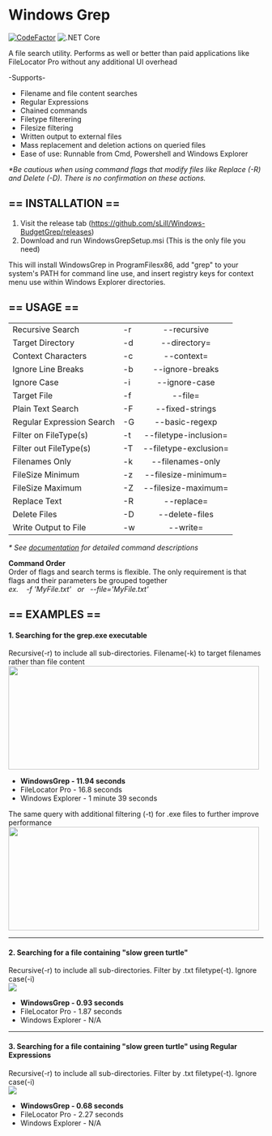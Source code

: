 <h1>Windows Grep</h1> 

[![CodeFactor](https://www.codefactor.io/repository/github/slill/windows-budgetgrep/badge)](https://www.codefactor.io/repository/github/slill/windows-budgetgrep)
![.NET Core](https://github.com/sLill/Windows-BudgetGrep/workflows/.NET%20Core/badge.svg)

A file search utility. Performs as well or better than paid applications like FileLocator Pro without any additional UI overhead</br>

-Supports-</br>
- Filename and file content searches</br>
- Regular Expressions</br>
- Chained commands</br>
- Filetype filterering</br>
- Filesize filtering</br>
- Written output to external files</br>
- Mass replacement and deletion actions on queried files</br>
- Ease of use: Runnable from Cmd, Powershell and Windows Explorer</br>


<i>*Be cautious when using command flags that modify files like Replace (-R) and Delete (-D). There is no confirmation on these actions.</i>

<h2>== INSTALLATION ==</h2>

1. Visit the release tab (https://github.com/sLill/Windows-BudgetGrep/releases)
2. Download and run WindowsGrepSetup.msi (This is the only file you need)

This will install WindowsGrep in ProgramFilesx86, add "grep" to your system's PATH for command line use, and insert registry keys for context menu use within Windows Explorer directories.

<h2>== USAGE ==</h2>

|                           |    |                       |
| ------------------------- | -- | :-------------------: |
| Recursive Search          | -r | --recursive           |
| Target Directory          | -d | --directory=          |
| Context Characters        | -c | --context=            |
| Ignore Line Breaks        | -b | --ignore-breaks       |
| Ignore Case               | -i | --ignore-case         |
| Target File               | -f | --file=               |
| Plain Text Search         | -F | --fixed-strings       |
| Regular Expression Search | -G | --basic-regexp        |
| Filter on FileType(s)     | -t | --filetype-inclusion= |
| Filter out FileType(s)    | -T | --filetype-exclusion= |
| Filenames Only            | -k | --filenames-only      |
| FileSize Minimum          | -z | --filesize-minimum=   |
| FileSize Maximum          | -Z | --filesize-maximum=   |
| Replace Text              | -R | --replace=            |
| Delete Files              | -D | --delete-files        |
| Write Output to File      | -w | --write=              |


<i>* See <a href="https://github.com/sLill/Windows-BudgetGrep/wiki/WindowsGrep.CommandFlags">documentation</a> for detailed command descriptions </i>

<b>Command Order</b></br>
Order of flags and search terms is flexible. The only requirement is that flags and their parameters be grouped together
<br/><i>ex. &nbsp;&nbsp; -f 'MyFile.txt' &nbsp; or &nbsp; --file='MyFile.txt'</i>

<h2>== EXAMPLES ==</h2>

#### 1. Searching for the grep.exe executable</br>
Recursive(-r) to include all sub-directories. Filename(-k) to target filenames rather than file content</br>
<img src="https://i.imgur.com/scPmoNa.png" height="204" width="495"></br>
<ul>
  <li><b>WindowsGrep - 11.94 seconds</b></li>
<li>FileLocator Pro - 16.8 seconds</li>
<li>Windows Explorer - 1 minute 39 seconds</li>
</ul>

The same query with additional filtering (-t) for .exe files to further improve performance</br>
<img src="https://i.imgur.com/PeC2mma.png" height="204" width="495">

----------------------------------------------------------------------------------------------------------

#### 2. Searching for a file containing "slow green turtle"</br>
Recursive(-r) to include all sub-directories. Filter by .txt filetype(-t). Ignore case(-i)</br>
<img src="https://i.imgur.com/4QqWzb3.png"></br>
<ul>
  <li><b>WindowsGrep - 0.93 seconds</b></li>
<li>FileLocator Pro - 1.87 seconds</li>
<li>Windows Explorer - N/A</li>
</ul>

----------------------------------------------------------------------------------------------------------

#### 3. Searching for a file containing "slow green turtle" using Regular Expressions</br>
Recursive(-r) to include all sub-directories. Filter by .txt filetype(-t). Ignore case(-i)</br>
<img src="https://i.imgur.com/ukKoflJ.png"></br>
<ul>
  <li><b>WindowsGrep - 0.68 seconds</b></li>
<li>FileLocator Pro - 2.27 seconds</li>
<li>Windows Explorer - N/A</li>
</ul>

